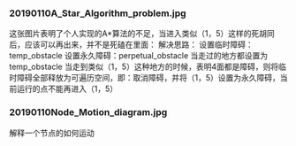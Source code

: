 ﻿### 20190110A_Star_Algorithm_problem.jpg
这张图片表明了个人实现的A*算法的不足，当进入类似（1，5）这样的死胡同后，应该可以再出来，并不是死磕在里面：
解决思路：
设置临时障碍：temp_obstacle
设置永久障碍：perpetual_obstacle
当走过的地方都设置为temp_obstacle
当走到类似（1，5）这种地方的时候，表明4面都是障碍，则将临时障碍全部释放为可遍历空间，即：取消障碍，并将（1，5）设置为永久障碍，当前运行的点不能再进入（1，5）

### 20190110Node_Motion_diagram.jpg
解释一个节点的如何运动